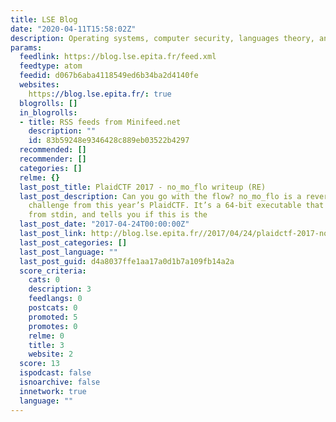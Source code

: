 ```yaml
---
title: LSE Blog
date: "2020-04-11T15:58:02Z"
description: Operating systems, computer security, languages theory, and even more!
params:
  feedlink: https://blog.lse.epita.fr/feed.xml
  feedtype: atom
  feedid: d067b6aba4118549ed6b34ba2d4140fe
  websites:
    https://blog.lse.epita.fr/: true
  blogrolls: []
  in_blogrolls:
  - title: RSS feeds from Minifeed.net
    description: ""
    id: 83b59248e9346428c889eb03522b4297
  recommended: []
  recommender: []
  categories: []
  relme: {}
  last_post_title: PlaidCTF 2017 - no_mo_flo writeup (RE)
  last_post_description: Can you go with the flow? no_mo_flo is a reverse engineering
    challenge from this year’s PlaidCTF. It’s a 64-bit executable that reads 32 characters
    from stdin, and tells you if this is the
  last_post_date: "2017-04-24T00:00:00Z"
  last_post_link: http://blog.lse.epita.fr//2017/04/24/plaidctf-2017-no_mo_flo-writeup.html
  last_post_categories: []
  last_post_language: ""
  last_post_guid: d4a8037ffe1aa17a0d1b7a109fb14a2a
  score_criteria:
    cats: 0
    description: 3
    feedlangs: 0
    postcats: 0
    promoted: 5
    promotes: 0
    relme: 0
    title: 3
    website: 2
  score: 13
  ispodcast: false
  isnoarchive: false
  innetwork: true
  language: ""
---
```

